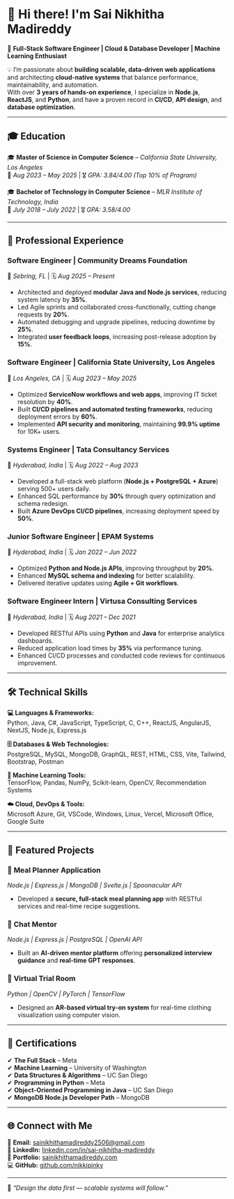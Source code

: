 # 👋 Hi there! I'm **Sai Nikhitha Madireddy**
🚀 **Full-Stack Software Engineer | Cloud & Database Developer | Machine Learning Enthusiast**

💡 I’m passionate about **building scalable, data-driven web applications** and architecting **cloud-native systems** that balance performance, maintainability, and automation.  
With over **3 years of hands-on experience**, I specialize in **Node.js**, **ReactJS**, and **Python**, and have a proven record in **CI/CD**, **API design**, and **database optimization**.

---

## 🎓 Education

🎓 **Master of Science in Computer Science** – *California State University, Los Angeles*  
📅 *Aug 2023 – May 2025* | 🎖️ *GPA: 3.84/4.00 (Top 10% of Program)*  

🎓 **Bachelor of Technology in Computer Science** – *MLR Institute of Technology, India*  
📅 *July 2018 – July 2022* | 🎖️ *GPA: 3.58/4.00*

---

## 💼 Professional Experience

### **Software Engineer | Community Dreams Foundation**  
📍 *Sebring, FL* | 🗓️ *Aug 2025 – Present*  
- Architected and deployed **modular Java and Node.js services**, reducing system latency by **35%**.  
- Led Agile sprints and collaborated cross-functionally, cutting change requests by **20%**.  
- Automated debugging and upgrade pipelines, reducing downtime by **25%**.  
- Integrated **user feedback loops**, increasing post-release adoption by **15%**.

### **Software Engineer | California State University, Los Angeles**  
📍 *Los Angeles, CA* | 🗓️ *Aug 2023 – May 2025*  
- Optimized **ServiceNow workflows and web apps**, improving IT ticket resolution by **40%**.  
- Built **CI/CD pipelines and automated testing frameworks**, reducing deployment errors by **60%**.  
- Implemented **API security and monitoring**, maintaining **99.9% uptime** for 10K+ users.  

### **Systems Engineer | Tata Consultancy Services**  
📍 *Hyderabad, India* | 🗓️ *Aug 2022 – Aug 2023*  
- Developed a full-stack web platform (**Node.js + PostgreSQL + Azure**) serving 500+ users daily.  
- Enhanced SQL performance by **30%** through query optimization and schema redesign.  
- Built **Azure DevOps CI/CD pipelines**, increasing deployment speed by **50%**.  

### **Junior Software Engineer | EPAM Systems**  
📍 *Hyderabad, India* | 🗓️ *Jan 2022 – Jun 2022*  
- Optimized **Python and Node.js APIs**, improving throughput by **20%**.  
- Enhanced **MySQL schema and indexing** for better scalability.  
- Delivered iterative updates using **Agile + Git workflows**.  

### **Software Engineer Intern | Virtusa Consulting Services**  
📍 *Hyderabad, India* | 🗓️ *Aug 2021 – Dec 2021*  
- Developed RESTful APIs using **Python** and **Java** for enterprise analytics dashboards.  
- Reduced application load times by **35%** via performance tuning.  
- Enhanced CI/CD processes and conducted code reviews for continuous improvement.  

---

## 🛠️ Technical Skills

**💻 Languages & Frameworks:**  
Python, Java, C#, JavaScript, TypeScript, C, C++, ReactJS, AngularJS, NextJS, Node.js, Express.js  

**🗄️ Databases & Web Technologies:**  
PostgreSQL, MySQL, MongoDB, GraphQL, REST, HTML, CSS, Vite, Tailwind, Bootstrap, Postman  

**🧠 Machine Learning Tools:**  
TensorFlow, Pandas, NumPy, Scikit-learn, OpenCV, Recommendation Systems  

**☁️ Cloud, DevOps & Tools:**  
Microsoft Azure, Git, VSCode, Windows, Linux, Vercel, Microsoft Office, Google Suite  

---

## 🚀 Featured Projects

### 🥗 **Meal Planner Application**
*Node.js | Express.js | MongoDB | Svelte.js | Spoonacular API*  
- Developed a **secure, full-stack meal planning app** with RESTful services and real-time recipe suggestions.

### 💬 **Chat Mentor**
*Node.js | Express.js | PostgreSQL | OpenAI API*  
- Built an **AI-driven mentor platform** offering **personalized interview guidance** and **real-time GPT responses**.

### 👗 **Virtual Trial Room**
*Python | OpenCV | PyTorch | TensorFlow*  
- Designed an **AR-based virtual try-on system** for real-time clothing visualization using computer vision.

---

## 📜 Certifications
✔ **The Full Stack** – Meta  
✔ **Machine Learning** – University of Washington  
✔ **Data Structures & Algorithms** – UC San Diego  
✔ **Programming in Python** – Meta  
✔ **Object-Oriented Programming in Java** – UC San Diego  
✔ **MongoDB Node.js Developer Path** – MongoDB  

---

## 🌐 Connect with Me

📧 **Email:** [sainikhithamadireddy2506@gmail.com](mailto:sainikhithamadireddy2506@gmail.com)  
🔗 **LinkedIn:** [linkedin.com/in/sai-nikhitha-madireddy](https://www.linkedin.com/in/sai-nikhitha-madireddy/)  
💼 **Portfolio:** [sainikhithamadireddy.com](https://www.sainikhithamadireddy.com/)  
💻 **GitHub:** [github.com/nikkipinky](https://github.com/nikkipinky)  

---

🧩 *“Design the data first — scalable systems will follow.”*

